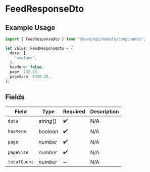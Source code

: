 # FeedResponseDto

## Example Usage

```typescript
import { FeedResponseDto } from "@novu/api/models/components";

let value: FeedResponseDto = {
  data: [
    "<value>",
  ],
  hasMore: false,
  page: 202.18,
  pageSize: 8326.20,
};
```

## Fields

| Field              | Type               | Required           | Description        |
| ------------------ | ------------------ | ------------------ | ------------------ |
| `data`             | *string*[]         | :heavy_check_mark: | N/A                |
| `hasMore`          | *boolean*          | :heavy_check_mark: | N/A                |
| `page`             | *number*           | :heavy_check_mark: | N/A                |
| `pageSize`         | *number*           | :heavy_check_mark: | N/A                |
| `totalCount`       | *number*           | :heavy_minus_sign: | N/A                |